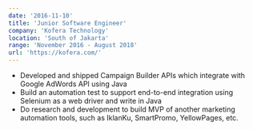 ```yaml
---
date: '2016-11-10'
title: 'Junior Software Engineer'
company: 'Kofera Technology'
location: 'South of Jakarta'
range: 'November 2016 - August 2018'
url: 'https://kofera.com/'
---
```


- Developed and shipped Campaign Builder APIs which integrate with Google AdWords API using Java
- Build an automation test to support end-to-end integration using Selenium as a web driver and write in Java
- Do research and development to build MVP of another marketing automation tools, such as IklanKu, SmartPromo, YellowPages, etc.
